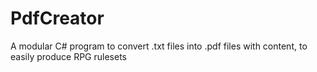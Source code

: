 # PdfCreator
A modular C# program to convert .txt files into .pdf files with content, to easily produce RPG rulesets
